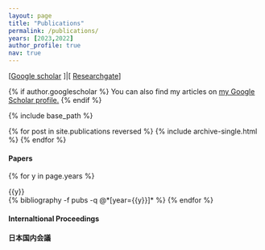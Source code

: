 ```yaml
---
layout: page
title: "Publications"
permalink: /publications/
years: [2023,2022]
author_profile: true
nav: true
---
```

[[Google scholar](https://scholar.google.com/citations?user=U0Jtdr4AAAAJ&hl=en) ]|[ [Researchgate](https://www.researchgate.net/profile/Zitao_Jiang2)]

{% if author.googlescholar %}
  You can also find my articles on <u><a href="{{author.googlescholar}}">my Google Scholar profile</a>.</u>
{% endif %}

{% include base_path %}

{% for post in site.publications reversed %}
  {% include archive-single.html %}
{% endfor %}

#### Papers

<div class="publications">

{% for y in page.years %}
  <div>{{y}}</div>
  {% bibliography -f pubs -q @*[year={{y}}]* %}
{% endfor %}

</div>

#### Internaltional Proceedings


#### 日本国内会議